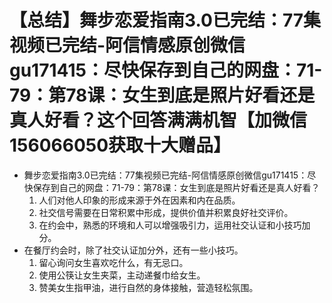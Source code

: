 # 【总结】舞步恋爱指南3.0已完结：77集视频已完结-阿信情感原创微信gu171415：尽快保存到自己的网盘：71-79：第78课：女生到底是照片好看还是真人好看？这个回答满满机智【加微信156066050获取十大赠品】

-   舞步恋爱指南3.0已完结：77集视频已完结-阿信情感原创微信gu171415：尽快保存到自己的网盘：71-79：第78课：女生到底是照片好看还是真人好看？
    1.  人们对他人印象的形成来源于外在因素和内在品质。
    2.  社交信号需要在日常积累中形成，提供价值并积累良好社交评价。
    3.  在约会中，熟悉的环境和人可以增强吸引力，运用社交认证和小技巧加分。
-   在餐厅约会时，除了社交认证加分外，还有一些小技巧。
    1.  留心询问女生喜欢吃什么，有无忌口。
    2.  使用公筷让女生夹菜，主动递餐巾给女生。
    3.  赞美女生指甲油，进行自然的身体接触，营造轻松氛围。